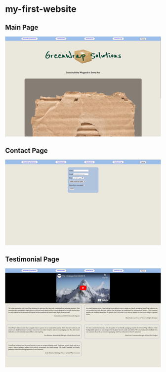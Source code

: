 # my-first-website
## Main Page
![Main Page Image](imgs/main.png)
## Contact Page
![Contact Page Image](imgs/contact.png)
## Testimonial Page
![Testimonial Page Image](imgs/testimonial.png)
